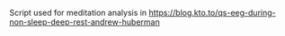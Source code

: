 Script used for meditation analysis in https://blog.kto.to/qs-eeg-during-non-sleep-deep-rest-andrew-huberman
